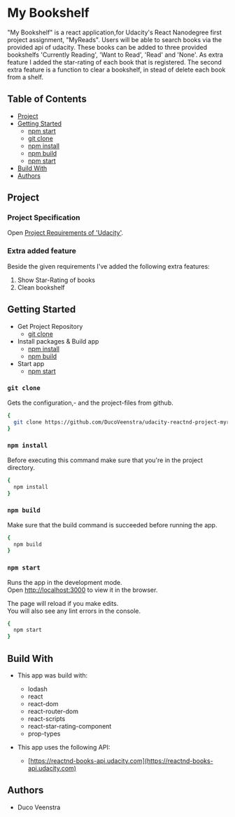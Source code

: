 # My Bookshelf
"My Bookshelf" is a react application,for Udacity's React Nanodegree first project assignment, "MyReads". Users will be able to search books via the provided api of udacity. These books can be added to three provided bookshelfs 'Currently Reading', 'Want to Read', 'Read' and 'None'. As extra feature I added the star-rating of each book that is registered. The second extra feature is a function to clear a bookshelf, in stead of delete each book from a shelf.

## Table of Contents

- [Project](#demo)
- [Getting Started](#getting-started)
  - [npm start](#npm-start)
  - [git clone](#git-clone)
  - [npm install](#npm-install)
  - [npm build](#npm-build)
  - [npm start](#npm-start)
- [Build With](#build-with)
- [Authors](#authors)

## Project
### Project Specification
Open [Project Requirements of 'Udacity'](https://review.udacity.com/#!/rubrics/918/view).
### Extra added feature
Beside the given requirements I've added the following extra features:
  1. Show Star-Rating of books
  2. Clean bookshelf

## Getting Started
- Get Project Repository
  - [git clone](#git-clone)
- Install packages & Build app
  - [npm install](#npm-install)
  - [npm build](#npm-build)
- Start app
  - [npm start](#npm-start)

### `git clone`
Gets the configuration,- and the project-files from github.<br>
```sh
{
  git clone https://github.com/DucoVeenstra/udacity-reactnd-project-myreads.git
}
```
### `npm install`
Before executing this command make sure that you're in the project directory.<br>
```sh
{
  npm install
}
```
### `npm build`
Make sure that the build command is succeeded before running the app.
```sh
{
  npm build
}
```
### `npm start`
Runs the app in the development mode.<br>
Open [http://localhost:3000](http://localhost:3000) to view it in the browser.

The page will reload if you make edits.<br>
You will also see any lint errors in the console.

```sh
{
  npm start
}
```

## Build With

* This app was build with:
  - lodash
  - react
  - react-dom
  - react-router-dom
  - react-scripts
  - react-star-rating-component
  - prop-types

* This app uses the following API:
  - [https://reactnd-books-api.udacity.com](https://reactnd-books-api.udacity.com)

## Authors

- Duco Veenstra